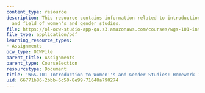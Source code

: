 ```yaml
---
content_type: resource
description: This resource contains information related to introduction to course
  and field of women's and gender studies.
file: https://ol-ocw-studio-app-qa.s3.amazonaws.com/courses/wgs-101-introduction-to-womens-and-gender-studies-fall-2014/66771b862bbb6c508e9971648a790274_MITWGS_101F14_Hwork1.pdf
file_type: application/pdf
learning_resource_types:
- Assignments
ocw_type: OCWFile
parent_title: Assignments
parent_type: CourseSection
resourcetype: Document
title: 'WGS.101 Introduction to Women''s and Gender Studies: Homework 1 Grimke'
uid: 66771b86-2bbb-6c50-8e99-71648a790274
---
```

